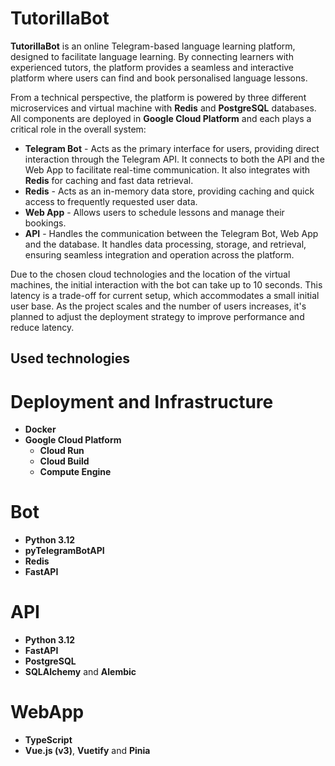 # TutorillaBot

**TutorillaBot** is an online Telegram-based language learning platform, designed to facilitate language learning.
By connecting learners with experienced tutors, the platform provides a seamless and interactive platform where users can find
and book personalised language lessons.

From a technical perspective, the platform is powered by three different microservices and virtual machine with **Redis** and **PostgreSQL** databases.
All components are deployed in **Google Cloud Platform** and each plays a critical role in the overall system:

* **Telegram Bot** - Acts as the primary interface for users, providing direct interaction through the Telegram API.
It connects to both the API and the Web App to facilitate real-time communication.
It also integrates with **Redis** for caching and fast data retrieval.
* **Redis** - Acts as an in-memory data store, providing caching and quick access to frequently requested user data.
* **Web App** - Allows users to schedule lessons and manage their bookings.
* **API** - Handles the communication between the Telegram Bot, Web App and the database.
It handles data processing, storage, and retrieval, ensuring seamless integration and operation across the platform.

Due to the chosen cloud technologies and the location of the virtual machines, the initial interaction with the bot can
take up to 10 seconds. This latency is a trade-off for current setup, which accommodates a small initial user base.
As the project scales and the number of users increases, it's planned to adjust the deployment strategy to improve performance and reduce latency.

## Used technologies

# Deployment and Infrastructure

* **Docker**
* **Google Cloud Platform**
  * **Cloud Run**
  * **Cloud Build**
  * **Compute Engine**

# Bot

* **Python 3.12**
* **pyTelegramBotAPI**
* **Redis**
* **FastAPI**

# API

* **Python 3.12**
* **FastAPI**
* **PostgreSQL**
* **SQLAlchemy** and **Alembic**

# WebApp
* **TypeScript**
* **Vue.js (v3)**, **Vuetify** and **Pinia**
